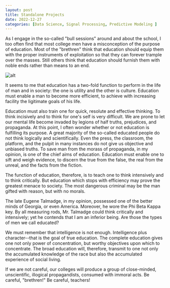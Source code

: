 ```yaml
---
layout: post
title: Standalone Projects
date: 2022-12-27
categories: [Data Science, Signal Processing, Predictive Modeling ]
---
```


As I engage in the so-called "bull sessions" around and about the school, I too often find that most college men have a misconception of the purpose of education. Most of the "brethren" think that education should equip them with the proper instruments of exploitation so that they can forever trample over the masses. Still others think that education should furnish them with noble ends rather than means to an end.

![alt](https://picsum.photos/800/300)

It seems to me that education has a two-fold function to perform in the life of man and in society: the one is utility and the other is culture. Education must enable a man to become more efficient, to achieve with increasing facility the ligitimate goals of his life.

Education must also train one for quick, resolute and effective thinking. To think incisively and to think for one's self is very difficult. We are prone to let our mental life become invaded by legions of half truths, prejudices, and propaganda. At this point, I often wonder whether or not education is fulfilling its purpose. A great majority of the so-called educated people do not think logically and scientifically. Even the press, the classroom, the platform, and the pulpit in many instances do not give us objective and unbiased truths. To save man from the morass of propaganda, in my opinion, is one of the chief aims of education. Education must enable one to sift and weigh evidence, to discern the true from the false, the real from the unreal, and the facts from the fiction.

The function of education, therefore, is to teach one to think intensively and to think critically. But education which stops with efficiency may prove the greatest menace to society. The most dangerous criminal may be the man gifted with reason, but with no morals.

The late Eugene Talmadge, in my opinion, possessed one of the better minds of Georgia, or even America. Moreover, he wore the Phi Beta Kappa key. By all measuring rods, Mr. Talmadge could think critically and intensively; yet he contends that I am an inferior being. Are those the types of men we call educated?

We must remember that intelligence is not enough. Intelligence plus character--that is the goal of true education. The complete education gives one not only power of concentration, but worthy objectives upon which to concentrate. The broad education will, therefore, transmit to one not only the accumulated knowledge of the race but also the accumulated experience of social living.

If we are not careful, our colleges will produce a group of close-minded, unscientific, illogical propagandists, consumed with immoral acts. Be careful, "brethren!" Be careful, teachers!
